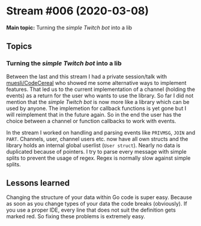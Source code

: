 # Stream #006 (2020-03-08)

**Main topic:** Turning the *simple Twitch bot* into a lib

## Topics

### Turning the *simple Twitch bot* into a lib

Between the last and this stream I had a private session/talk with [muesli/CodeCereal](https://github.com/muesli) who showed me some alternative ways to implement features. That led us to the current implementation of a channel (holding the events) as a return for the user who wants to use the library.
So far I did not mention that the *simple Twitch bot* is now more like a library which can be used by anyone. The implemetion for callback functions is yet gone but I will reimplement that in the future again. So in the end the user has the choice between a channel or function callbacks to work with events.

In the stream I worked on handling and parsing events like `PRIVMSG`, `JOIN` and `PART`. Channels, user, channel users etc. now have all own structs and the library holds an internal global userlist (`User struct`). Nearly no data is duplicated because of pointers.
I try to parse every message with simple splits to prevent the usage of regex. Regex is normally slow against simple splits.

## Lessons learned

Changing the structure of your data within Go code is super easy. Because as soon as you change types of your data the code breaks (obviously). If you use a proper IDE, every line that does not suit the definition gets marked red. So fixing these problems is extremely easy.

